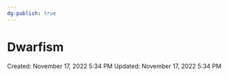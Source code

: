 ```yaml
---
dg-publish: true
---
```


# Dwarfism

Created: November 17, 2022 5:34 PM
Updated: November 17, 2022 5:34 PM